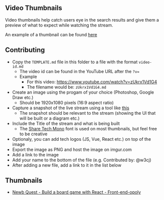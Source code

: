 ## Video Thumbnails

Video thumbnails help catch users eye in the search results and give them a preview of what to expect while watching the stream.

An example of a thumbnail can be found [here](zUkrx1Vd1G4.md)

## Contributing

* Copy the `TEMPLATE.md` file in this folder to a file with the format `video-id.md`
  * The video id can be found in the YouTube URL after the `?v=`
  * Example
    * For this video: https://www.youtube.com/watch?v=zUkrx1Vd1G4
    * The filename would be: `zUkrx1Vd1G4.md`
* Create an image using the progam of your choice (Photoshop, Google Draw etc.)
  * Should be 1920x1080 pixels (16:9 aspect ratio)
* Capture a snapshot of the live stream using a tool like [this](https://chrome.google.com/webstore/detail/screenshot-youtube/gjoijpfmdhbjkkgnmahganhoinjjpohk/related?hl=en)
  * The snapshot should be relevant to the stream (showing the UI that will be built or a diagram etc.)
* Include the Title of the stream and what is being built
  * The [Share Tech Mono](https://fonts.google.com/specimen/Share+Tech+Mono) font is used on most thumbnails, but feel free to be creative
* Optionaly, you can add tech logos (JS, Vue, React etc.) on top of the image
* Export the image as PNG and host the image on imgur.com
* Add a link to the image
* Add your name to the bottom of the file (e.g. Contributed by: @w3cj)
* After adding a new file, add a link to it in the list below

## Thumbnails

* [Newb Quest - Build a board game with React - Front-end-opoly](zUkrx1Vd1G4.md)
